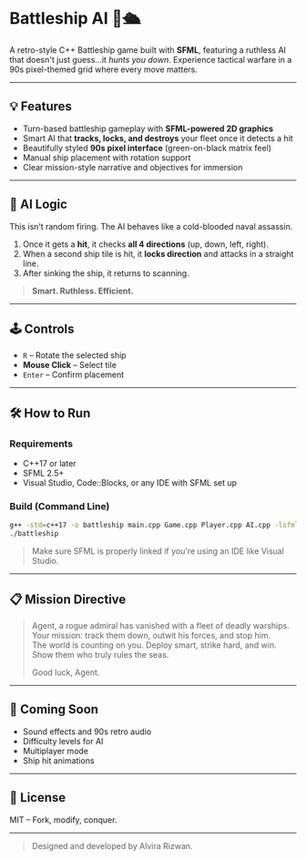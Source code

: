 # Battleship AI 🎯🛳️

A retro-style C++ Battleship game built with **SFML**, featuring a ruthless AI that doesn't just guess...it *hunts you down*. Experience tactical warfare in a 90s pixel-themed grid where every move matters.

---

## 💡 Features

- Turn-based battleship gameplay with **SFML-powered 2D graphics**
- Smart AI that **tracks, locks, and destroys** your fleet once it detects a hit
- Beautifully styled **90s pixel interface** (green-on-black matrix feel)
- Manual ship placement with rotation support
- Clear mission-style narrative and objectives for immersion

---

## 🧠 AI Logic

This isn’t random firing. The AI behaves like a cold-blooded naval assassin.

1. Once it gets a **hit**, it checks **all 4 directions** (up, down, left, right).
2. When a second ship tile is hit, it **locks direction** and attacks in a straight line.
3. After sinking the ship, it returns to scanning.

> **Smart. Ruthless. Efficient.**

---

## 🕹️ Controls

- `R` – Rotate the selected ship
- **Mouse Click** – Select tile
- `Enter` – Confirm placement

---


## 🛠️ How to Run

### Requirements

- C++17 or later  
- SFML 2.5+  
- Visual Studio, Code::Blocks, or any IDE with SFML set up

### Build (Command Line)

```bash
g++ -std=c++17 -o battleship main.cpp Game.cpp Player.cpp AI.cpp -lsfml-graphics -lsfml-window -lsfml-system
./battleship
```

> Make sure SFML is properly linked if you're using an IDE like Visual Studio.

---

## 📋 Mission Directive

> Agent, a rogue admiral has vanished with a fleet of deadly warships.  
> Your mission: track them down, outwit his forces, and stop him.  
> The world is counting on you. Deploy smart, strike hard, and win.  
> Show them who truly rules the seas.  
>  
> Good luck, Agent.

---

## 🚧 Coming Soon

- Sound effects and 90s retro audio  
- Difficulty levels for AI  
- Multiplayer mode  
- Ship hit animations  

---

## 📜 License

MIT – Fork, modify, conquer.

---



> Designed and developed by Alvira Rizwan.

